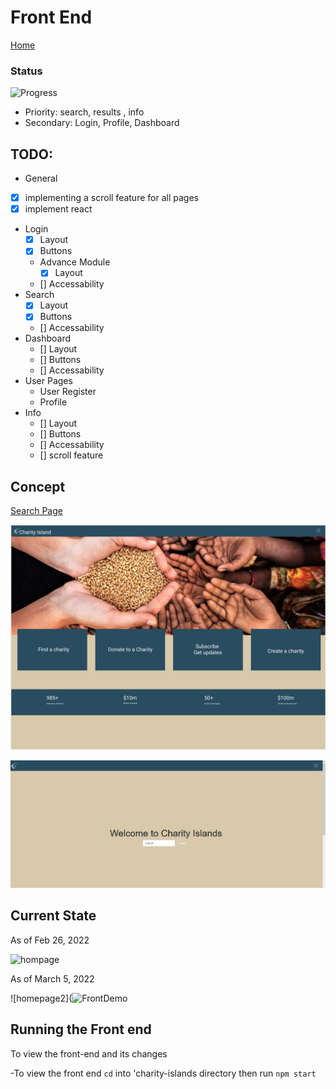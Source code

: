 # Front End

[Home](index.md)

### Status

![Progress](https://progress-bar.dev/25/?scale=100&title=progress&width=1000&color=856A5D&suffix=%)

- Priority: search, results , info
- Secondary: Login, Profile, Dashboard

## TODO:

- General
- [X] implementing a scroll feature for all pages
- [x] implement react

- Login
  - [x] Layout
  - [x] Buttons
  - Advance Module
    - [X] Layout
  - [] Accessability
- Search
  - [x] Layout
  - [x] Buttons
  - [] Accessability
- Dashboard
  - [] Layout
  - [] Buttons
  - [] Accessability
- User Pages
  - User Register
  - Profile
- Info
  - [] Layout
  - [] Buttons
  - [] Accessability
  - [] scroll feature

## Concept

[Search Page](https://www.figma.com/file/ejM9JzxSq7JNJLOYpriYkw/Charity-Islands?node-id=0%3A1)

![Landing Page](./misc/landing_page.png)

![Chairty Info Page](./misc/Search_Page.PNG)

## Current State

As of Feb 26, 2022

![hompage](https://user-images.githubusercontent.com/35849655/155729335-00283833-dbb3-4ca0-893a-5186119b6b58.gif)

As of March 5, 2022

![homepage2](![FrontDemo](https://user-images.githubusercontent.com/35849655/156898890-9f2eaddd-da3e-4c8b-91f1-a5fe07eeed19.gif)


## Running the Front end

To view the front-end and its changes

-To view the front end `cd` into 'charity-islands directory then run `npm start`
